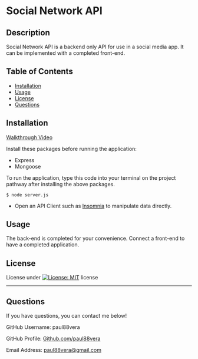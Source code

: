 # Social Network API

## Description

Social Network API is a backend only API for use in a social media app. It can be implemented with a completed front-end.

## Table of Contents

- [Installation](#installation)
- [Usage](#usage)
- [License](#license)
- [Questions](#questions)

## Installation

[Walkthrough Video](https://drive.google.com/file/d/1rkBYNCofITGtGmO6vWTGVvau116SETJf/view)

Install these packages before running the application:

- Express
- Mongoose

To run the application, type this code into your terminal on the project pathway after installing the above packages.

```
$ node server.js
```

- Open an API Client such as [Insomnia](https://insomnia.rest/download) to manipulate data directly.

## Usage

The back-end is completed for your convenience. Connect a front-end to have a completed application.

## License

License under [![License: MIT](https://img.shields.io/badge/License-MIT-yellow.svg)](https://opensource.org/licenses/MIT) license

---

## Questions

If you have questions, you can contact me below!

GitHub Username: paul88vera

GitHub Profile: [Github.com/paul88vera](https://github.com/paul88vera/)

Email Address: paul88vera@gmail.com
